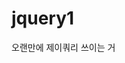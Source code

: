 # jquery1
오랜만에 제이쿼리 쓰이는 거

<script>
	jQuery(document).ready(function(){
		//setTimeout(function(){
			//calling API for streaming tickers
			nonfootergetAllTradingListMarketDD();
		//}, 3000);
	});

	function nonfootergetAllTradingListMarketDD(){
	    jQuery.get("https://stream.paybito.com/StreamingApi/rest/TrendsGraph24Hour", function(data){
	     
			   var result=JSON.parse(data);
			   var html='';
			   if(result!=null){
				//    console.log(event);
                //    console.log(result);

				
                var html='';
				// set usd trend list 
					var usdtradeList=result.usdtrendHistories;
					if(result.usdnetVolume!=null){
					  window.usd24HVolume=result.usdnetVolume;
					}else{
					  window.usd24HVolume='0.00';
					}
					
					window.usdRandomNoForLastPrice = Math.floor((Math.random() * 10) + 1);
					window.usdRandomNoForHourChange = Math.floor((Math.random() * 10) + 1);
					if(usdtradeList!=null){
						for(var i=0;i<usdtradeList.length;i++){

						  if(usdtradeList[i].currency=='BTC'){
								var coin='Bitcoin';
								var coinImage='<img src="https://www.paybito.com/wp-content/themes/paybito-theme/images/coins/bitcoin.svg" alt="bitcoin">';
								// $('.btcPriceBox').html('$' + usdtradeList[i].ctp);
								// if(parseFloat(usdtradeList[i].roc)<parseFloat(0)){
								//   $('.btcRoc').html('<strong class="small text-red">'+parseFloat(usdtradeList[i].roc).toFixed(2)+'%</strong>');
								// }else{
								//   $('.btcRoc').html('<strong class="small text-green">'+parseFloat(usdtradeList[i].roc).toFixed(2)+'%</strong>');
								// }
							  
							}
							if(usdtradeList[i].currency=='ETH'){
								var coin='Ethereum';
								var coinImage='<img src="https://www.paybito.com/wp-content/themes/paybito-theme/images/coins/ether.svg" alt="ether">';
								// $('.ethPriceBox').html('$' + usdtradeList[i].ctp);
								// if(parseFloat(usdtradeList[i].roc)<parseFloat(0)){
								//   $('.ethRoc').html('<strong class="small text-red">'+parseFloat(usdtradeList[i].roc).toFixed(2)+'%</strong>');
								// }else{
								//   $('.ethRoc').html('<strong class="small text-green">'+parseFloat(usdtradeList[i].roc).toFixed(2)+'%</strong>');
								// }
							}
							if(usdtradeList[i].currency=='BCH'){
								var coin='Bitcoin Cash';
								var coinImage='<img src="https://www.paybito.com/wp-content/themes/paybito-theme/images/coins/bitcoin-cash.svg" width="32px" height="32px" alt="bitcoin-cash">';
								// $('.bchPriceBox').html('$' + usdtradeList[i].ctp);
								// if(parseFloat(usdtradeList[i].roc)<parseFloat(0)){
								//   $('.bchRoc').html('<strong class="small text-red">'+parseFloat(usdtradeList[i].roc).toFixed(2)+'%</strong>');
								// }else{
								//   $('.bchRoc').html('<strong class="small text-green">'+parseFloat(usdtradeList[i].roc).toFixed(2)+'%</strong>');
								// }
							}
							if(usdtradeList[i].currency=='USD'){
								var coin='US Dollar';
								var coinImage='<img src="https://www.paybito.com/wp-content/themes/paybito-theme/images/coins/usd.svg" alt="usd">';
							}
							if(usdtradeList[i].currency=='LTC'){
								var coin='Litecoin';
								var coinImage='<img src="https://www.paybito.com/wp-content/themes/paybito-theme/images/coins/litecoin.svg" alt="litecoin">';
							}
							if(usdtradeList[i].currency=='HCX'){
								var coin='HCX';
								var coinImage='<img src="https://www.paybito.com/wp-content/themes/paybito-theme/images/coins/hcx.png"width="32px" height="32px" alt="hcx">';
								// $('.hcxPriceBox').html('$' + usdtradeList[i].ctp);
								// if(parseFloat(usdtradeList[i].roc)<parseFloat(0)){
								//   $('.hcxRoc').html('<strong class="small text-red">'+parseFloat(usdtradeList[i].roc).toFixed(2)+'%</strong>');
								// }else{
								//   $('.hcxRoc').html('<strong class="small text-green">'+parseFloat(usdtradeList[i].roc).toFixed(2)+'%</strong>');
								// }
							}
                            if(usdtradeList[i].currency=='ETC'){
                                var coin='ETC';
                                var coinImage='<img src="https://www.paybito.com/wp-content/themes/paybito-theme/images/coins/etc.png" width="32px" height="32px" alt="hcx">';
                            }
                            if(usdtradeList[i].currency=='BSV'){
                                var coin='BSV';
                                var coinImage='<img src="https://www.paybito.com/wp-content/themes/paybito-theme/images/coins/bsv.png" width="32px" height="32px" alt="hcx">';
                            }
                            if(usdtradeList[i].currency=='DIAM'){
                                var coin='DIAM';
                                var coinImage='<img src="https://www.paybito.com/wp-content/themes/paybito-theme/images/coins/diam.svg" width="32px" height="32px" alt="Diam">';
                            }
                            if(usdtradeList[i].currency=='ADA'){
                                var coin='ADA';
                                var coinImage='<img src="https://www.paybito.com/wp-content/themes/paybito-theme/images/coins/ada.png" width="32px" height="32px" alt="ADA">';
                            }
                            if(usdtradeList[i].currency=='EOS'){
                                var coin='EOS';
                                var coinImage='<img src="https://www.paybito.com/wp-content/themes/paybito-theme/images/coins/eos.png" width="32px" height="32px" alt="EOS">';
                            }
                            if(usdtradeList[i].currency=='XRP'){
                                var coin='XRP';
                                var coinImage='<img src="https://www.paybito.com/wp-content/themes/paybito-theme/images/coins/xrp.png" width="32px" height="32px" alt="XRP">';
                            }
                            if(usdtradeList[i].currency=='HBAR'){
                                var coin='HBAR';
                                var coinImage='<img src="https://www.paybito.com/wp-content/themes/paybito-theme/images/coins/hbar.png" width="32px" height="32px" alt="HBAR">';
                            }

                            if(usdtradeList[i].currency=='LINK'){
                                var coin='LINK';
                                var coinImage='<img src="https://www.paybito.com/wp-content/themes/paybito-theme/images/coins/link.svg" width="32px" height="32px" alt="LINK">';
                            }
                            if(usdtradeList[i].currency=='BAT'){
                                var coin='BAT';
                                var coinImage='<img src="https://www.paybito.com/wp-content/themes/paybito-theme/images/coins/bat.png" width="32px" height="32px" alt="BAT">';
                            }
                            if(usdtradeList[i].currency=='KICKS'){
                                var coin='KICKS';
                                var coinImage='<img src="https://www.paybito.com/wp-content/themes/paybito-theme/images/coins/kicks-logo.png" width="32px" height="32px" alt="KICKS">';
                            }
							if(usdtradeList[i].currency=='CAR'){
                                var coin='CARRERA';
                                var coinImage='<img src="https://www.paybito.com/wp-content/themes/paybito-theme/images/coins/car-coin.png" width="32px" height="32px" alt="CAR">';
                            }

							  if(parseFloat(usdtradeList[i].roc)<parseFloat(0)){
								  var rocTextClass='text-red';
							  }else{
								  var rocTextClass='text-green';
							  }

							  if(usdtradeList[i].action=='buy'){
								  var ctpTextClass='text-green';
							  }

							  if(usdtradeList[i].action=='sell'){
								  var ctpTextClass='text-red';
							  }
                			var usdnetvol=usdtradeList[i].volume;
                			str = usdnetvol.replace(/[$]/gi,'');
							  /* for banner slider */
							if (usdtradeList[i].currency == 'BTC') {
								$('.btcusd-lp').html("<font class='"+ctpTextClass+"'>"+usdtradeList[i].close_PRICE+"</font>");
								$('.btcusd-change').html("<font class='"+rocTextClass+"'>"+parseFloat(usdtradeList[i].roc).toFixed(2)+"%</font>");
	                        }
	                        if (usdtradeList[i].currency == 'ETH') {
								$('.ethusd-lp').html("<font class='"+ctpTextClass+"'>"+usdtradeList[i].close_PRICE+"</font>");
								$('.ethusd-change').html("<font class='"+rocTextClass+"'>"+parseFloat(usdtradeList[i].roc).toFixed(2)+"%</font>");
	                        }
	                        if (usdtradeList[i].currency == 'HCX') {
								$('.hcxusd-lp').html("<font class='"+ctpTextClass+"'>"+usdtradeList[i].close_PRICE+"</font>");
								$('.hcxusd-change').html("<font class='"+rocTextClass+"'>"+parseFloat(usdtradeList[i].roc).toFixed(2)+"%</font>");
	                        }
	                        if (usdtradeList[i].currency == 'BCH') {
								$('.bchusd-lp').html("<font class='"+ctpTextClass+"'>"+usdtradeList[i].close_PRICE+"</font>");
								$('.bchusd-change').html("<font class='"+rocTextClass+"'>"+parseFloat(usdtradeList[i].roc).toFixed(2)+"%</font>");
	                        }
	                        if (usdtradeList[i].currency == 'XRP') {
								$('.xrpusd-lp').html("<font class='"+ctpTextClass+"'>"+usdtradeList[i].close_PRICE+"</font>");
								$('.xrpusd-change').html("<font class='"+rocTextClass+"'>"+parseFloat(usdtradeList[i].roc).toFixed(2)+"%</font>");
	                        }
	                        if (usdtradeList[i].currency == 'BSV') {
								$('.bsvusd-lp').html("<font class='"+ctpTextClass+"'>"+usdtradeList[i].close_PRICE+"</font>");
								$('.bsvusd-change').html("<font class='"+rocTextClass+"'>"+parseFloat(usdtradeList[i].roc).toFixed(2)+"%</font>");
	                        }
	                        if (usdtradeList[i].currency == 'LTC') {
								$('.ltcusd-lp').html("<font class='"+ctpTextClass+"'>"+usdtradeList[i].close_PRICE+"</font>");
								$('.ltcusd-change').html("<font class='"+rocTextClass+"'>"+parseFloat(usdtradeList[i].roc).toFixed(2)+"%</font>");
	                        }
	                        if (usdtradeList[i].currency == 'EOS') {
								$('.eosusd-lp').html("<font class='"+ctpTextClass+"'>"+usdtradeList[i].close_PRICE+"</font>");
								$('.eosusd-change').html("<font class='"+rocTextClass+"'>"+parseFloat(usdtradeList[i].roc).toFixed(2)+"%</font>");
	                        }
	                        if (usdtradeList[i].currency == 'ADA') {
								$('.adausd-lp').html("<font class='"+ctpTextClass+"'>"+usdtradeList[i].close_PRICE+"</font>");
								$('.adausd-change').html("<font class='"+rocTextClass+"'>"+parseFloat(usdtradeList[i].roc).toFixed(2)+"%</font>");
	                        }
	                        if (usdtradeList[i].currency == 'LINK') {
								$('.linkusd-lp').html("<font class='"+ctpTextClass+"'>"+usdtradeList[i].close_PRICE+"</font>");
								$('.linkusd-change').html("<font class='"+rocTextClass+"'>"+parseFloat(usdtradeList[i].roc).toFixed(2)+"%</font>");
	                        }
	                        if (usdtradeList[i].currency == 'BAT') {
								$('.batusd-lp').html("<font class='"+ctpTextClass+"'>"+usdtradeList[i].close_PRICE+"</font>");
								$('.batusd-change').html("<font class='"+rocTextClass+"'>"+parseFloat(usdtradeList[i].roc).toFixed(2)+"%</font>");
	                        }
	                        if (usdtradeList[i].currency == 'HBAR') {
								$('.hbarusd-lp').html("<font class='"+ctpTextClass+"'>"+usdtradeList[i].close_PRICE+"</font>");
								$('.hbarusd-change').html("<font class='"+rocTextClass+"'>"+parseFloat(usdtradeList[i].roc).toFixed(2)+"%</font>");
	                        }
	                        if (usdtradeList[i].currency == 'UBU') {
								$('.ubuusd-lp').html("<font class='"+ctpTextClass+"'>"+usdtradeList[i].close_PRICE+"</font>");
								$('.ubuusd-change').html("<font class='"+rocTextClass+"'>"+parseFloat(usdtradeList[i].roc).toFixed(2)+"%</font>");
	                        }
							if (usdtradeList[i].currency == 'CAR') {
								$('.carusd-lp').html("<font class='"+ctpTextClass+"'>"+usdtradeList[i].close_PRICE+"</font>");
								$('.carusd-change').html("<font class='"+rocTextClass+"'>"+parseFloat(usdtradeList[i].roc).toFixed(2)+"%</font>");
	                        }
							/* for banner slider */

						}
					}else{
					  html+='';
					}	
					
					//$('#usdMarketBodydd').html(html);
					//$('.custom-slick').html(html);
					                   					
			   }
          		 		  
			});  
       
	}
</script>
<script>
	jQuery(document).ready(function(){
		//setTimeout(function(){
			//calling API for streaming tickers
			getAllTradingListMarketDD();
		//}, 3000);
	});

	function getAllTradingListMarketDD(){
	    var url='https://stream.paybito.com/StreamingApi/rest/GetAllTradeGraph24Hours';
	     
       var source = new EventSource(url);
       source.close();
       if(typeof(EventSource) !== "undefined") {
         var source = new EventSource(url);
         source.onmessage = function(event) 
		    {
			   var result=JSON.parse(event.data);
			   var html='';
			   if(result!=null){
				//    console.log(event);
                //    console.log(result);

				
                var html='';
				// set usd trend list 
					var usdtradeList=result.usdtrendHistories;
					if(result.usdnetVolume!=null){
					  window.usd24HVolume=result.usdnetVolume;
					}else{
					  window.usd24HVolume='0.00';
					}
					
					window.usdRandomNoForLastPrice = Math.floor((Math.random() * 10) + 1);
					window.usdRandomNoForHourChange = Math.floor((Math.random() * 10) + 1);
					if(usdtradeList!=null){
						for(var i=0;i<usdtradeList.length;i++){

						  if(usdtradeList[i].currency=='BTC'){
								var coin='Bitcoin';
								var coinImage='<img src="https://www.paybito.com/wp-content/themes/paybito-theme/images/coins/bitcoin.svg" alt="bitcoin">';
								// $('.btcPriceBox').html('$' + usdtradeList[i].ctp);
								// if(parseFloat(usdtradeList[i].roc)<parseFloat(0)){
								//   $('.btcRoc').html('<strong class="small text-red">'+parseFloat(usdtradeList[i].roc).toFixed(2)+'%</strong>');
								// }else{
								//   $('.btcRoc').html('<strong class="small text-green">'+parseFloat(usdtradeList[i].roc).toFixed(2)+'%</strong>');
								// }
							  
							}
							if(usdtradeList[i].currency=='ETH'){
								var coin='Ethereum';
								var coinImage='<img src="https://www.paybito.com/wp-content/themes/paybito-theme/images/coins/ether.svg" alt="ether">';
								// $('.ethPriceBox').html('$' + usdtradeList[i].ctp);
								// if(parseFloat(usdtradeList[i].roc)<parseFloat(0)){
								//   $('.ethRoc').html('<strong class="small text-red">'+parseFloat(usdtradeList[i].roc).toFixed(2)+'%</strong>');
								// }else{
								//   $('.ethRoc').html('<strong class="small text-green">'+parseFloat(usdtradeList[i].roc).toFixed(2)+'%</strong>');
								// }
							}
							if(usdtradeList[i].currency=='BCH'){
								var coin='Bitcoin Cash';
								var coinImage='<img src="https://www.paybito.com/wp-content/themes/paybito-theme/images/coins/bitcoin-cash.svg" width="32px" height="32px" alt="bitcoin-cash">';
								// $('.bchPriceBox').html('$' + usdtradeList[i].ctp);
								// if(parseFloat(usdtradeList[i].roc)<parseFloat(0)){
								//   $('.bchRoc').html('<strong class="small text-red">'+parseFloat(usdtradeList[i].roc).toFixed(2)+'%</strong>');
								// }else{
								//   $('.bchRoc').html('<strong class="small text-green">'+parseFloat(usdtradeList[i].roc).toFixed(2)+'%</strong>');
								// }
							}
							if(usdtradeList[i].currency=='USD'){
								var coin='US Dollar';
								var coinImage='<img src="https://www.paybito.com/wp-content/themes/paybito-theme/images/coins/usd.svg" alt="usd">';
							}
							if(usdtradeList[i].currency=='LTC'){
								var coin='Litecoin';
								var coinImage='<img src="https://www.paybito.com/wp-content/themes/paybito-theme/images/coins/litecoin.svg" alt="litecoin">';
							}
							if(usdtradeList[i].currency=='HCX'){
								var coin='HCX';
								var coinImage='<img src="https://www.paybito.com/wp-content/themes/paybito-theme/images/coins/hcx.png"width="32px" height="32px" alt="hcx">';
								// $('.hcxPriceBox').html('$' + usdtradeList[i].ctp);
								// if(parseFloat(usdtradeList[i].roc)<parseFloat(0)){
								//   $('.hcxRoc').html('<strong class="small text-red">'+parseFloat(usdtradeList[i].roc).toFixed(2)+'%</strong>');
								// }else{
								//   $('.hcxRoc').html('<strong class="small text-green">'+parseFloat(usdtradeList[i].roc).toFixed(2)+'%</strong>');
								// }
							}
                            if(usdtradeList[i].currency=='ETC'){
                                var coin='ETC';
                                var coinImage='<img src="https://www.paybito.com/wp-content/themes/paybito-theme/images/coins/etc.png" width="32px" height="32px" alt="hcx">';
                            }
                            if(usdtradeList[i].currency=='BSV'){
                                var coin='BSV';
                                var coinImage='<img src="https://www.paybito.com/wp-content/themes/paybito-theme/images/coins/bsv.png" width="32px" height="32px" alt="hcx">';
                            }
                            if(usdtradeList[i].currency=='DIAM'){
                                var coin='DIAM';
                                var coinImage='<img src="https://www.paybito.com/wp-content/themes/paybito-theme/images/coins/diam.svg" width="32px" height="32px" alt="Diam">';
                            }
                            if(usdtradeList[i].currency=='ADA'){
                                var coin='ADA';
                                var coinImage='<img src="https://www.paybito.com/wp-content/themes/paybito-theme/images/coins/ada.png" width="32px" height="32px" alt="ADA">';
                            }
                            if(usdtradeList[i].currency=='EOS'){
                                var coin='EOS';
                                var coinImage='<img src="https://www.paybito.com/wp-content/themes/paybito-theme/images/coins/eos.png" width="32px" height="32px" alt="EOS">';
                            }
                            if(usdtradeList[i].currency=='XRP'){
                                var coin='XRP';
                                var coinImage='<img src="https://www.paybito.com/wp-content/themes/paybito-theme/images/coins/xrp.png" width="32px" height="32px" alt="XRP">';
                            }
                            if(usdtradeList[i].currency=='HBAR'){
                                var coin='HBAR';
                                var coinImage='<img src="https://www.paybito.com/wp-content/themes/paybito-theme/images/coins/hbar.png" width="32px" height="32px" alt="HBAR">';
                            }

                            if(usdtradeList[i].currency=='LINK'){
                                var coin='LINK';
                                var coinImage='<img src="https://www.paybito.com/wp-content/themes/paybito-theme/images/coins/link.svg" width="32px" height="32px" alt="LINK">';
                            }
                            if(usdtradeList[i].currency=='BAT'){
                                var coin='BAT';
                                var coinImage='<img src="https://www.paybito.com/wp-content/themes/paybito-theme/images/coins/bat.png" width="32px" height="32px" alt="BAT">';
                            }
                            if(usdtradeList[i].currency=='KICKS'){
                                var coin='KICKS';
                                var coinImage='<img src="https://www.paybito.com/wp-content/themes/paybito-theme/images/coins/kicks-logo.png" width="32px" height="32px" alt="KICKS">';
                            }
			    if(usdtradeList[i].currency=='CAR'){
                                var coin='CARRERA';
                                var coinImage='<img src="https://www.paybito.com/wp-content/themes/paybito-theme/images/coins/car-coin.png" width="32px" height="32px" alt="CAR">';
                            }
			    if(usdtradeList[i].currency=='LEO'){
                                var coin='LEO';
                                var coinImage='<img src="https://www.paybito.com/wp-content/themes/paybito-theme/images/coins/leo.png" width="32px" height="32px" alt="CAR">';
                            }


							  if(parseFloat(usdtradeList[i].roc)<parseFloat(0)){
								  var rocTextClass='text-red';
							  }else{
								  var rocTextClass='text-green';
							  }

							  if(usdtradeList[i].action=='buy'){
								  var ctpTextClass='text-green';
							  }

							  if(usdtradeList[i].action=='sell'){
								  var ctpTextClass='text-red';
							  }
                			var usdnetvol=usdtradeList[i].volume;
                			str = usdnetvol.replace(/[$]/gi,'');
							  /* for banner slider */
							if (usdtradeList[i].currency == 'BTC') {
								$('.btcusd-lp').html("<font class='"+ctpTextClass+"'>"+usdtradeList[i].close_PRICE+"</font>");
								$('.btcusd-change').html("<font class='"+rocTextClass+"'>"+parseFloat(usdtradeList[i].roc).toFixed(2)+"%</font>");
	                        }
	                        if (usdtradeList[i].currency == 'ETH') {
								$('.ethusd-lp').html("<font class='"+ctpTextClass+"'>"+usdtradeList[i].close_PRICE+"</font>");
								$('.ethusd-change').html("<font class='"+rocTextClass+"'>"+parseFloat(usdtradeList[i].roc).toFixed(2)+"%</font>");
	                        }
	                        if (usdtradeList[i].currency == 'HCX') {
								$('.hcxusd-lp').html("<font class='"+ctpTextClass+"'>"+usdtradeList[i].close_PRICE+"</font>");
								$('.hcxusd-change').html("<font class='"+rocTextClass+"'>"+parseFloat(usdtradeList[i].roc).toFixed(2)+"%</font>");
	                        }
	                        if (usdtradeList[i].currency == 'BCH') {
								$('.bchusd-lp').html("<font class='"+ctpTextClass+"'>"+usdtradeList[i].close_PRICE+"</font>");
								$('.bchusd-change').html("<font class='"+rocTextClass+"'>"+parseFloat(usdtradeList[i].roc).toFixed(2)+"%</font>");
	                        }
	                        if (usdtradeList[i].currency == 'XRP') {
								$('.xrpusd-lp').html("<font class='"+ctpTextClass+"'>"+usdtradeList[i].close_PRICE+"</font>");
								$('.xrpusd-change').html("<font class='"+rocTextClass+"'>"+parseFloat(usdtradeList[i].roc).toFixed(2)+"%</font>");
	                        }
	                        if (usdtradeList[i].currency == 'BSV') {
								$('.bsvusd-lp').html("<font class='"+ctpTextClass+"'>"+usdtradeList[i].close_PRICE+"</font>");
								$('.bsvusd-change').html("<font class='"+rocTextClass+"'>"+parseFloat(usdtradeList[i].roc).toFixed(2)+"%</font>");
	                        }
	                        if (usdtradeList[i].currency == 'LTC') {
								$('.ltcusd-lp').html("<font class='"+ctpTextClass+"'>"+usdtradeList[i].close_PRICE+"</font>");
								$('.ltcusd-change').html("<font class='"+rocTextClass+"'>"+parseFloat(usdtradeList[i].roc).toFixed(2)+"%</font>");
	                        }
	                        if (usdtradeList[i].currency == 'EOS') {
								$('.eosusd-lp').html("<font class='"+ctpTextClass+"'>"+usdtradeList[i].close_PRICE+"</font>");
								$('.eosusd-change').html("<font class='"+rocTextClass+"'>"+parseFloat(usdtradeList[i].roc).toFixed(2)+"%</font>");
	                        }
	                        if (usdtradeList[i].currency == 'ADA') {
								$('.adausd-lp').html("<font class='"+ctpTextClass+"'>"+usdtradeList[i].close_PRICE+"</font>");
								$('.adausd-change').html("<font class='"+rocTextClass+"'>"+parseFloat(usdtradeList[i].roc).toFixed(2)+"%</font>");
	                        }
	                        if (usdtradeList[i].currency == 'LINK') {
								$('.linkusd-lp').html("<font class='"+ctpTextClass+"'>"+usdtradeList[i].close_PRICE+"</font>");
								$('.linkusd-change').html("<font class='"+rocTextClass+"'>"+parseFloat(usdtradeList[i].roc).toFixed(2)+"%</font>");
	                        }
	                        if (usdtradeList[i].currency == 'BAT') {
								$('.batusd-lp').html("<font class='"+ctpTextClass+"'>"+usdtradeList[i].close_PRICE+"</font>");
								$('.batusd-change').html("<font class='"+rocTextClass+"'>"+parseFloat(usdtradeList[i].roc).toFixed(2)+"%</font>");
	                        }
	                        if (usdtradeList[i].currency == 'HBAR') {
								$('.hbarusd-lp').html("<font class='"+ctpTextClass+"'>"+usdtradeList[i].close_PRICE+"</font>");
								$('.hbarusd-change').html("<font class='"+rocTextClass+"'>"+parseFloat(usdtradeList[i].roc).toFixed(2)+"%</font>");
	                        }
	                        if (usdtradeList[i].currency == 'UBU') {
								$('.ubuusd-lp').html("<font class='"+ctpTextClass+"'>"+usdtradeList[i].close_PRICE+"</font>");
								$('.ubuusd-change').html("<font class='"+rocTextClass+"'>"+parseFloat(usdtradeList[i].roc).toFixed(2)+"%</font>");
	                        }
				if (usdtradeList[i].currency == 'CAR') {
								$('.carusd-lp').html("<font class='"+ctpTextClass+"'>"+usdtradeList[i].close_PRICE+"</font>");
								$('.carusd-change').html("<font class='"+rocTextClass+"'>"+parseFloat(usdtradeList[i].roc).toFixed(2)+"%</font>");
	                        }
				if(usdtradeList[i].currency=='LEO'){
                                var coin='LEO';
                                var coinImage='<img src="https://www.paybito.com/wp-content/themes/paybito-theme/images/coins/leo.png" width="32px" height="32px" alt="CAR">';
                            	}


							/* for banner slider */

						}
					}else{
					  html+='';
					}	
					
					//$('#usdMarketBodydd').html(html);
					//$('.custom-slick').html(html);
					                   					
			   }
          		 		  
            }
        }
	}
</script>

<script>
	jQuery(document).ready(function(){

		jQuery('.media-slider').owlCarousel({
	      loop: true,
	      items: 1,
	      slideSpeed: 2000,
	      nav:false,
	      dots:false,
	      autoplay: true,
	      thumbs: true,
	      thumbImage: true,
	      thumbContainerClass: 'owl-thumbs',
	      thumbItemClass: 'owl-thumb-item'
	    });

	    jQuery('.slick.marquee').slick({
	        speed: 5000,
	        autoplay: true,
	        autoplaySpeed: 0,
	        centerMode: true,
	        cssEase: 'linear',
	        slidesToShow: 1,
	        slidesToScroll: 1,
	        variableWidth: true,
	        infinite: true,
	        initialSlide: 1,
	        arrows: false,
	        buttons: false
	    });

	});
</script>
<script>
	$("#editbox").click(function(){
		//$(".product-cross").css("display","inline-block");
		$(".product-cross").toggleClass("boxshow");
	});
	/*$(".product-cross").click(function(){
		$(this).parents(".watchtable-box").addClass("hide");
	});*/
</script>

<script>
	/*$(document).ready(function(){
		console.log(document.cookie);
	});*/

/*function getCookie(userName) {
  var name = userName + "=";
  var ca = document.cookie.split(';');
  for(var i = 0; i < ca.length; i++) {
    var c = ca[i];
    while (c.charAt(0) == ' ') {
      c = c.substring(1);
    }
    if (c.indexOf(name) == 0) {
      return c.substring(name.length, c.length);
    }
  }
  return "";
}*/
</script>
<style>
.slick-slider {
    width: 100%;
    float: left;
}
.loadhide {display: none !important;}
</style>
<script>
$(window).on('load',function() {
  $('.custom-slick1').hide();
  setTimeout(function() {
	$('#loader').addClass('loadhide');
	$('.custom-slick1').show();
  }, 4000);

  page_loader();
});

function page_loader() {
	$('.loading-area').fadeOut(2000)
}
</script>

<script>
	$(window).on('load',function(){

    	//console.log(document.cookie);

		var cookie_username = readCookie('Username');
		var cookie_userid = readCookie('userId');   
		var cookie_token = readCookie('ssecca');   
		// window.cookie_username = cookie_username;
		// var localstorage_set_cookie_username=localStorage.setItem('localstorage_cookie_username', cookie_username);
		// console.log('localstorage ',localstorage_set_cookie_username);
		// var localstorage_get_cookie_username=localStorage.getItem('localstorage_cookie_username');
		// console.log('get localstorage ',localstorage_get_cookie_username);
		if( cookie_username != '' && cookie_username != null ){
			console.log(cookie_username);
			console.log(cookie_userid);
			console.log(cookie_token);
			

			$('.add-pair').css('display', 'block');
			$('.edit-pair').css('display', 'block');

			//SSO Menu
			$('.sso-menu').html("<li class='nav-item'><a href='#' class='nav-link' style='text-transform: capitalize;'>Hi "+cookie_username+"</a></li><li class='nav-item'><a href='javascript:void(0);' class='delcookie nav-link' >Logout</a></li>");
			//Fetch select option pair
			
			$.ajax({
				url: "https://accounts.paybito.com/api/home/getAllAssetpair",
				method: "GET",
				dataType: "json",
				crossDomain: true,
				contentType: "application/json; charset=utf-8",
				//data: JSON.stringify(account_details),
				cache: false,

				beforeSend: function (xhr) {
					xhr.setRequestHeader( "Authorization", "BEARER " + cookie_token );
				},                                    
				success: function (data) {
					// console.log(data); 
					// var result = JSON.parse(data);
					// console.log(data.assetPairList.error.error_data);
					// console.log(data.assetPairList.assetPairList);
					// var allassetPairList = data.assetPairList; 
					for (var i = 0; i < data.assetPairList.length; i++) {
						// console.log(data.assetPairList[i].assetPair);
						if(data.assetPairList[i].assetPair != 'BTC-USD' && data.assetPairList[i].assetPair != 'BCH-USD' && data.assetPairList[i].assetPair != 'ETH-USD' && data.assetPairList[i].assetPair != 'HCX-USD'){
							var replaceslshassetpairlist =data.assetPairList[i].assetPair.replace(/-/g, '/');
							var result = replaceslshassetpairlist.split("/");
							var onlycurrencyresult=result[result.length - 1]
							var option;
							option +='<option datapair="'+onlycurrencyresult+'" value="'+replaceslshassetpairlist+'">';
							option +=data.assetPairList[i].assetPair ;
							option +='</option>';
							$('#usdMarketBody1').html(option);
							// $('#usdMarketBody1').html('<option>'+data.assetPairList[i].assetPair+'</option>');
							// $("#usdMarketBody1").append($("#usdMarketBody1 option").remove().sort(function(a, b) {
							// 	var at = $(a).attr('datapair'), bt = $(b).attr('datapair');
							// 	return (at < bt)?1:((at > bt)?-1:0);
							// }));
						}
					}
					// console.log(data.assetPairList.assetPairList.assetPair); 
					// $("#usdMarketBody1") 
				},
				error: function (data) {
					console.log(data);
				}
			});

			//Fetch user specific watchlist pair
			$.ajax({
				url: "https://accounts.paybito.com/api/home/getUserWiseAssetWatchList?userId="+cookie_userid,
				method: "GET",
				dataType: "json",
				crossDomain: true,
				contentType: "application/json; charset=utf-8",
				//data: JSON.stringify(account_details),
				cache: false,

				beforeSend: function (xhr) {
					xhr.setRequestHeader( "Authorization", "BEARER " + cookie_token );
				},                                    
				success: function (data) {
					console.log(data);                                
					//console.log(data.userAssetWatchList.length);

					//var li = $('.watchtable-slider-1').find('.watchtable-box');
					var thumbLi = $('.watchtable-box');        

					for (var i = 0; i < data.userAssetWatchList.length; i++) {

						if( data.userAssetWatchList[i].USER_ID == cookie_userid ){ //specific user
							var f_curr_crypto = data.userAssetWatchList[i].ASSET;         		
							var f_curr = data.userAssetWatchList[i].ASSET.split('/'); 
							console.log('userassetlist-asset '+f_curr);                 	
							var optPair = f_curr[0].toLowerCase();
							console.log('OPT: '+optPair);

							$('.watchtable-box').each(function() {
								if (($(this).attr('data-pair') == optPair) && ($(this).children(".row").children(".col-sm-12").children(".numbers").children(".product-cross").attr('data-pair') == f_curr_crypto)){
									//console.log($(this).attr('data-pair')+'------from watchtable');
									$(this).removeClass('hide');
									$(this).addClass('countwatchbox');
									// if($(this).hasClass("countwatchbox")){
									// 	alert("This trading pair is already added to the Watchlist !");
									// }
									$(this).attr( "pair-id", data.userAssetWatchList[i].ID );
									$(this).find('.product-cross').attr( "pair-id", data.userAssetWatchList[i].ID );
								}
							});

						}

					}

				},
				error: function (data) {
					console.log(data);
					$('#pairmsg').html("<p style='color:green;text-align:center; width:100%;float:left;margin-top:15px;'>Please Login trade.paybito.com </p>");
				}
			});


			//adding user specific watchlist pair
			$(document).on('click', '#addpair', function(addpair){
				// $(this).parent(".form-group").siblings(".form-group").children("#usdMarketBody1").children('option:selected').addClass("data-type");
				addpair.preventDefault();
				var asset_pair = $('#usdMarketBody1').val();
				console.log("asset pair" + asset_pair);
				// console.log("asset pair without",+asset_pair.split('/'));
				// var arrlg=asset_pair.split('/');
				// console.log(arrlg);
				// console.log("asset pair without"+arrlg[1]);
				console.log("User ID" + cookie_userid);
				console.log("Cookie Token" + cookie_token);
				$('#pairmsg').html("<p style='color:green;text-align:center; width:100%;float:left;margin-top:15px;'>Please wait...</p>");

				var add_pair = { "userId": cookie_userid, "assetPair" : asset_pair, "action" :"INSERT" }


				$.ajax({
					url: "https://accounts.paybito.com/api/home/updateUserWiseAssetWatchList",
					method: "POST",
					dataType: "json",
					crossDomain: true,
					contentType: "application/json; charset=utf-8",
					data: JSON.stringify(add_pair),
					cache: false,

					beforeSend: function (xhr) {
						xhr.setRequestHeader( "Authorization", "BEARER " + cookie_token );
					},                                    
					success: function (data) {
						console.log('addpair ',data);
						console.log('addpair ',data.error);
						
						$('#pairmsg').html("<p style='color:green;text-align:center; width:100%;float:left;margin-top:15px;'>"+data.error.error_msg+"</p>");
						if((data.error.error_msg=='This trading pair is already in your Watchlist!') || (data.error.error_msg=='You have exceeded the maximum number of trading pairs that can be added to the Watchlist !')){

							// alert("stop reloading");
						}else{
							setTimeout(function(){
								location.reload();
							}, 1000); 
							// setTimeout(function(){
							// 	$("#watchtable-slider-wrap-inner").load(location.href+" #watchtable-slider-wrap-inner>*","");
							// }, 1000); 
						}
						// $('.watchtable-box').html("<p style='color:green;text-align:center; width:100%;float:left;margin-top:15px;'>"+data.error.error_msg+"</p>");
						// $(this).parent(".form-group").siblings(".form-group").children("#usdMarketBody1").children('option:selected').addClass("data-type");
						//  $(this).parent(".form-group").parents(".modal").addClass("new");
						// setTimeout(function(){
						//   location.reload();
						// }, 1000); 
						// $('.watchtable-box').each(function() { 
						// 	if ($(this).children(".row").children(".col-sm-12").children(".numbers").children(".product-cross").attr('data-pair') == asset_pair){
						// 		$(this).removeClass("hide");
						// 	}
						// });
						
												
					},
					error: function (data) {
						console.log(data);
					}
				});

			});

			//deleting user specific watchlist pair
			$(document).on('click', '.product-cross', function(delpair){

				delpair.preventDefault();
				var asset_pair = $(this).attr('data-pair');
				var asset_pairid = $(this).attr('pair-id');

				console.log(asset_pair);
				console.log(asset_pairid);

				//$('#pairmsg').html("<p style='color:green;text-align:center; width:100%;float:left;margin-top:15px;'>Please wait...</p>");

				var del_pair = {"id":asset_pairid,"userId":cookie_userid,"assetPair":asset_pair,"action":"DELETE"}


				$.ajax({
					url: "https://accounts.paybito.com/api/home/updateUserWiseAssetWatchList",
					method: "POST",
					dataType: "json",
					crossDomain: true,
					contentType: "application/json; charset=utf-8",
					data: JSON.stringify(del_pair),
					cache: false,

					beforeSend: function (xhr) {
						xhr.setRequestHeader( "Authorization", "BEARER " + cookie_token );
					},                                    
					success: function (data) {
						console.log(data);
						//$('#pairmsg').html("<p style='color:green;text-align:center; width:100%;float:left;margin-top:15px;'>"+data.error.error_msg+"</p>");
						// setTimeout(function(){
						// 	$("#watchtable-slider-wrap-inner").load(location.href+" #watchtable-slider-wrap-inner>*","");
						// }, 1000);  
						setTimeout(function(){
							location.reload();
						}, 1000);                            
					},
					error: function (data) {
						console.log(data);
					}
				});

			});

			//for logout and clear cookies
			$(document).on('click', '.delcookie', function(){
				console.log('clicked logout');
				deleteCookie();
				setTimeout(function(){
				location.href = "https://trade.paybito.com/";
				}, 2000);
			});

			
		}else{
			$('.add-pair').css('display', 'none');
			$('.edit-pair').css('display', 'none');
		}
		// var remove_asset_pair = $('#usdMarketBody1').val();
		// console.log(remove_asset_pair);
		// if(remove_asset_pair=="HCX/USD"){
		// 	$(this).css("display","none");
		// }

	});


	jQuery(document).ready(function(){
		// jQuery("#usdMarketBody1 option:selected").on('change', function(){
			// alert()
			// $(this).hasClass("data-type");
			// var selectoptionalvalue=jQuery(this).val();
			// var nousdselectoptionalvalue=jQuery(this).val(selectoptionalvalue).toString().replace("/USD", "");
			// console.log(JSON.stringify(nousdselectoptionalvalue));
			// alert(nousdselectoptionalvalue);

			// var quest=$(this).parents("#myModal").siblings(".watchlist").children(".watchtable-box");
			// if(quest.hasClass("countwatchbox")){
			// 	alert("This trading pair is already added to the Watchlist !");
			// }
			
			
		// });
	
		// jQuery(".add-pair").click(function(){
		// 	var countwatchboxlength=$(".watchtable-slider-1 .countwatchbox").length;
		// 	console.log(countwatchboxlength);
		
		// 		if(countwatchboxlength>8){
		// 			alert("You have exceeded the maximum number of trading pairs that can be added to the Watchlist !");
		// 		}
		// });

	});

	function readCookie(name){
		var nameEQ = name + "=";
		var ca = document.cookie.split(';');
		for(var i=0;i < ca.length;i++) {
			var c = ca[i];
			while (c.charAt(0)==' ') c = c.substring(1,c.length);
			if (c.indexOf(nameEQ) == 0) return c.substring(nameEQ.length,c.length);
		}
		return null;
	}

	function deleteCookie() {   
		//var cookieName = 'Username';
		//var cookieName1='userId';
		document.cookie = 'Username=; Path=/; Expires=Thu, 01 Jan 1970 00:00:01 GMT;domain=.paybito.com;path=/';
		// document.cookie = cookie_userid +'=; Path=/; Expires=Thu, 01 Jan 1970 00:00:01 GMT;domain=.paybito.com;path=/';
		// document.cookie = cookie_token +'=; Path=/; Expires=Thu, 01 Jan 1970 00:00:01 GMT;domain=.paybito.com;path=/';
		console.log('In delete cookie ******************')
	}
</script>
<script>
	$("#editbox").click(function(){
		$(this).toggleClass("new");
	});
	// setInterval(function() {
	// 	$("#watchtable-slider-wrap-inner").load(location.href+" #watchtable-slider-wrap-inner>*","");
	// }, 2000);
</script>

<script>
    jQuery("#wpcf7-f8-o1 .wpcf7-form .wpcf7-submit").on('click', function(event){

        var firstname = jQuery('span.your-name input').val();
        var email = jQuery('span.your-email input').val();
        var phone = jQuery('span.tel-935 input').val();
        console.log(email);

        var del_pair = {"name":firstname,"email":email}
        jQuery.ajax({
            url : "https://www.hashcashconsultants.com/test.php?name="+firstname+"&email="+email+"&phone="+phone,
            type: 'GET',
			dataType: 'json',
			contentType: 'application/json',                              
            success: function (data) {
               
                console.log(data);                           
            },
            error: function (data) {
               
            }
        });
});
</script>
<!-- newsletter -->
<script>
    jQuery("#wpcf7-f48-o2 .wpcf7-form .wpcf7-submit").on('click', function(event){
		
        
        var firstname = jQuery('span.your-name-news input').val();

        var email = jQuery('span.your-email-news input').val();
        //var phone = jQuery('span.tel-935 input').val();
        console.log(email);

        
        jQuery.ajax({
            url : "https://www.hashcashconsultants.com/newletter-paybito.php?name="+firstname+"&email="+email,
            type: 'GET',
				    dataType: 'json',
				    contentType: 'application/json',

                                           
            success: function (data) {
               
                console.log(data);                           
            },
            error: function (data) {
               
            }
        });
});
</script>
<script>
$( "#chat_submit" ).click(function() {

	user_chat=$("#user_chat").val();
	email_chat=$("#email_chat").val();
	phone_chat=$("#number_chat").val();
	if(user_chat!="" && email_chat!="" && phone_chat!="")
	{

	
		$.ajax({
			url : "https://www.hashcashconsultants.com/test.php?name="+user_chat+"&email="+email_chat+"&phone="+phone_chat,
			type: 'GET',
			dataType: 'json',
			contentType: 'application/json',

											
			success: function (data) {
				
				console.log(data);                           
			},
			error: function (data) {
				
			}
		});

	}



});
</script>
